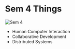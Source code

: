 # Sem 4 Things

![Sem 4](https://media3.giphy.com/media/v1.Y2lkPTc5MGI3NjExMW13cWpzYXFxdnFoM2NscmRtazZ3a200M2M3bmptczUzcHkxMTk1dCZlcD12MV9pbnRlcm5hbF9naWZfYnlfaWQmY3Q9Zw/8vIFoKU8s4m4CBqCao/giphy.gif)

- Human Computer Interaction
- Collaborative Development
- Distributed Systems
